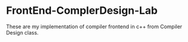 # FrontEnd-ComplerDesign-Lab
These are my implementation of compiler frontend in c++ from Compiler Design class.
